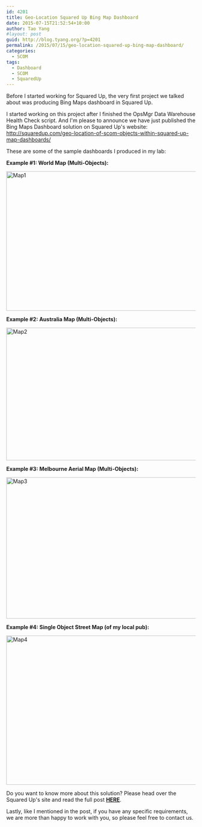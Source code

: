 ```yaml
---
id: 4201
title: Geo-Location Squared Up Bing Map Dashboard
date: 2015-07-15T21:52:54+10:00
author: Tao Yang
#layout: post
guid: http://blog.tyang.org/?p=4201
permalink: /2015/07/15/geo-location-squared-up-bing-map-dashboard/
categories:
  - SCOM
tags:
  - Dashboard
  - SCOM
  - SquaredUp
---
```


Before I started working for Squared Up, the very first project we talked about was producing Bing Maps dashboard in Squared Up.

I started working on this project after I finished the OpsMgr Data Warehouse Health Check script. And I'm please to announce we have just published the Bing Maps Dashboard solution on Squared Up's website: <a title="http://squaredup.com/geo-location-of-scom-objects-within-squared-up-map-dashboards/" href="http://squaredup.com/geo-location-of-scom-objects-within-squared-up-map-dashboards/">http://squaredup.com/geo-location-of-scom-objects-within-squared-up-map-dashboards/</a>

These are some of the sample dashboards I produced in my lab:

<strong>Example #1: World Map (Multi-Objects):</strong>

<img src="http://squaredup.com/wp-content/uploads/2015/07/Map1.png" alt="Map1" width="677" height="371" />

<strong>Example #2: Australia Map (Multi-Objects):</strong>

<img src="http://squaredup.com/wp-content/uploads/2015/07/Map2.png" alt="Map2" width="680" height="353" />

<strong>Example #3: Melbourne Aerial Map (Multi-Objects):</strong>

<img src="http://squaredup.com/wp-content/uploads/2015/07/Map3.png" alt="Map3" width="684" height="376" />

<strong>Example #4: Single Object Street Map (of my local pub):</strong>

<img src="http://squaredup.com/wp-content/uploads/2015/07/Map4.png" alt="Map4" width="683" height="397" />

Do you want to know more about this solution? Please head over the Squared Up's site and read the full post <a href="http://squaredup.com/geo-location-of-scom-objects-within-squared-up-map-dashboards/" target="_blank"><strong>HERE</strong></a>.

Lastly, like I mentioned in the post, if you have any specific requirements, we are more than happy to work with you, so please feel free to contact us.